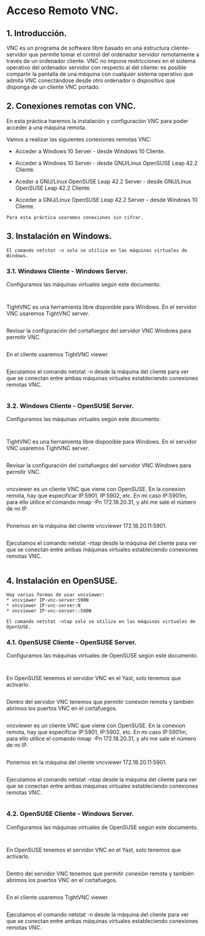 # **Acceso Remoto VNC.**

## **1. Introducción.**

VNC es un programa de software libre basado en una estructura cliente-servidor que permite tomar el control del ordenador servidor remotamente a través de un ordenador cliente. VNC no impone restricciones en el sistema operativo del ordenador servidor con respecto al del cliente: es posible compartir la pantalla de una máquina con cualquier sistema operativo que admita VNC conectándose desde otro ordenador o dispositivo que disponga de un cliente VNC portado.

## **2. Conexiones remotas con VNC.**

En esta práctica haremos la instalación y configuración VNC para poder acceder a una máquina remota.

Vamos a realizar las siguientes conexiones remotas VNC:

* Acceder a Windows 10 Server - desde Windows 10 Cliente.

* Acceder a Windows 10 Server - desde GNU/Linux OpenSUSE Leap 42.2 Cliente.

* Aceder a GNU/Linux OpenSUSE Leap 42.2 Server - desde GNU/Linux OpenSUSE Leap 42.2 Cliente.

* Acceder a GNU/Linux OpenSUSE Leap 42.2 Server - desde Windows 10 Cliente.

~~~
Para esta práctica usaremos conexiones sin cifrar.
~~~

## **3. Instalación en Windows.**

~~~
El comando netstat -n solo se utiliza en las máquinas virtuales de Windows.
~~~

### **3.1. Windows Cliente - Windows Server.**

Configuramos las máquinas virtuales según este documento.

![]()

![]()

TightVNC es una herramienta libre disponible para Windows. En el servidor VNC usaremos TightVNC server.

![]()

Revisar la configuración del cortafuegos del servidor VNC Windows para permitir VNC.

![]()

En el cliente usaremos TightVNC viewer.

![]()

Ejecutamos el comando netstat -n desde la máquina del cliente para ver que se conectan entre ambas máquinas virtuales estableciendo conexiones remotas VNC.

![]()

### **3.2. Windows Cliente - OpenSUSE Server.**

Configuramos las máquinas virtuales según este documento.

![]()

![]()

TightVNC es una herramienta libre disponible para Windows. En el servidor VNC usaremos TightVNC server.

![]()

Revisar la configuración del cortafuegos del servidor VNC Windows para permitir VNC.

![]()

vncviewer es un cliente VNC que viene con OpenSUSE. En la conexion remota, hay que especificar IP:5901, IP:5902, etc. En mi caso IP:5901m, para ello utilice el comando nmap -Pn 172.18.20.31, y ahí me sale el número de mi IP.

![]()

Ponemos en la máquina del cliente vncviewer 172.18.20.11:5901.

![]()

Ejecutamos el comando netstat -ntap desde la máquina del cliente para ver que se conectan entre ambas máquinas virtuales estableciendo conexiones remotas VNC.

![]()


## **4. Instalación en OpenSUSE.**

~~~
Hay varias formas de usar vncviewer:
* vncviewer IP-vnc-server:590N
* vncviewer IP-vnc-server:N
* vncviewer IP-vnc-server::590N
~~~

~~~
El comando netstat -ntap solo se utiliza en las máquinas virtuales de OpenSUSE.
~~~

### **4.1. OpenSUSE Cliente - OpenSUSE Server.**

Configuramos las máquinas virtuales de OpenSUSE según este documento.

![]()

![]()

En OpenSUSE tenemos el servidor VNC en el Yast, solo tenemos que activarlo.

![]()

Dentro del servidor VNC tenemos que  permitir conexión remota y también abrimos los puertos VNC en el cortafuegos.

![]()

vncviewer es un cliente VNC que viene con OpenSUSE. En la conexion remota, hay que especificar IP:5901, IP:5902, etc. En mi caso IP:5901m, para ello utilice el comando nmap -Pn 172.18.20.31, y ahí me sale el número de mi IP.

![]()

Ponemos en la máquina del cliente vncviewer 172.18.20.11:5901.

![]()

Ejecutamos el comando netstat -ntap desde la máquina del cliente para ver que se conectan entre ambas máquinas virtuales estableciendo conexiones remotas VNC.

![]()

### **4.2. OpenSUSE Cliente - Windows Server.**

Configuramos las máquinas virtuales de OpenSUSE según este documento.

![]()

![]()

En OpenSUSE tenemos el servidor VNC en el Yast, solo tenemos que activarlo.

![]()

Dentro del servidor VNC tenemos que  permitir conexión remota y también abrimos los puertos VNC en el cortafuegos.

![]()

En el cliente usaremos TightVNC viewer.

![]()

Ejecutamos el comando netstat -n desde la máquina del cliente para ver que se conectan entre ambas máquinas virtuales estableciendo conexiones remotas VNC.

![]()
